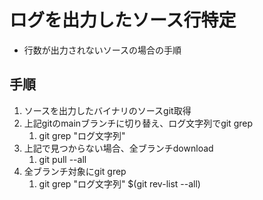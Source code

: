 # ログを出力したソース行特定

- 行数が出力されないソースの場合の手順

## 手順

1. ソースを出力したバイナリのソースgit取得
2. 上記gitのmainブランチに切り替え、ログ文字列でgit grep
   1. git grep "ログ文字列"
3. 上記で見つからない場合、全ブランチdownload
   1. git pull --all
4. 全ブランチ対象にgit grep
   1. git grep "ログ文字列" $(git rev-list --all)
